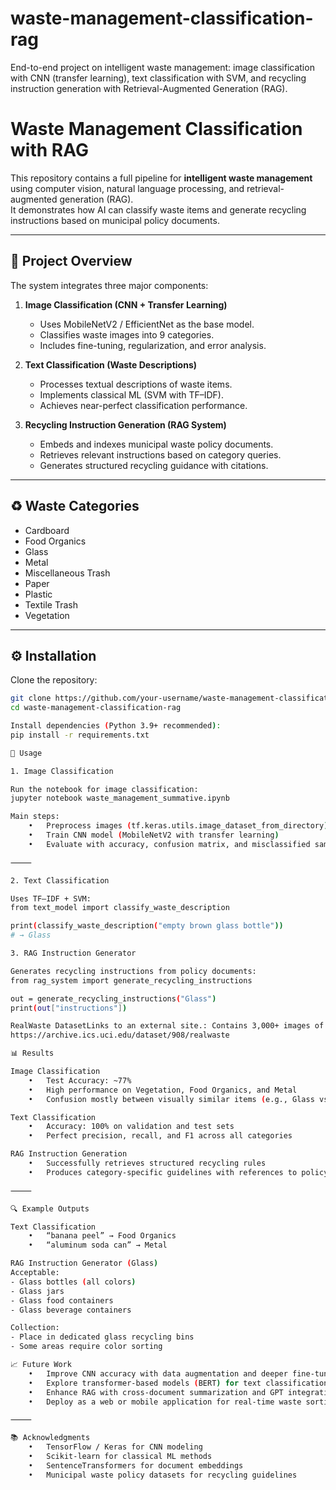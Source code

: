 # waste-management-classification-rag
End-to-end project on intelligent waste management: image classification with CNN (transfer learning), text classification with SVM, and recycling instruction generation with Retrieval-Augmented Generation (RAG).

# Waste Management Classification with RAG

This repository contains a full pipeline for **intelligent waste management** using computer vision, natural language processing, and retrieval-augmented generation (RAG).  
It demonstrates how AI can classify waste items and generate recycling instructions based on municipal policy documents.

---

## 📌 Project Overview

The system integrates three major components:

1. **Image Classification (CNN + Transfer Learning)**  
   - Uses MobileNetV2 / EfficientNet as the base model.  
   - Classifies waste images into 9 categories.  
   - Includes fine-tuning, regularization, and error analysis.  

2. **Text Classification (Waste Descriptions)**  
   - Processes textual descriptions of waste items.  
   - Implements classical ML (SVM with TF–IDF).  
   - Achieves near-perfect classification performance.  

3. **Recycling Instruction Generation (RAG System)**  
   - Embeds and indexes municipal waste policy documents.  
   - Retrieves relevant instructions based on category queries.  
   - Generates structured recycling guidance with citations.  

---

## ♻️ Waste Categories

- Cardboard  
- Food Organics  
- Glass  
- Metal  
- Miscellaneous Trash  
- Paper  
- Plastic  
- Textile Trash  
- Vegetation  

---

## ⚙️ Installation

Clone the repository:

```bash
git clone https://github.com/your-username/waste-management-classification-rag.git
cd waste-management-classification-rag

Install dependencies (Python 3.9+ recommended):
pip install -r requirements.txt

🚀 Usage

1. Image Classification

Run the notebook for image classification:
jupyter notebook waste_management_summative.ipynb

Main steps:
	•	Preprocess images (tf.keras.utils.image_dataset_from_directory)
	•	Train CNN model (MobileNetV2 with transfer learning)
	•	Evaluate with accuracy, confusion matrix, and misclassified samples

⸻

2. Text Classification

Uses TF–IDF + SVM:
from text_model import classify_waste_description

print(classify_waste_description("empty brown glass bottle"))
# → Glass

3. RAG Instruction Generator

Generates recycling instructions from policy documents:
from rag_system import generate_recycling_instructions

out = generate_recycling_instructions("Glass")
print(out["instructions"])

RealWaste DatasetLinks to an external site.: Contains 3,000+ images of waste items classified into 8 categories (paper, cardboard, biological, metal, plastic, green-glass, brown-glass, white-glass)
https://archive.ics.uci.edu/dataset/908/realwaste

📊 Results

Image Classification
	•	Test Accuracy: ~77%
	•	High performance on Vegetation, Food Organics, and Metal
	•	Confusion mostly between visually similar items (e.g., Glass vs Plastic)

Text Classification
	•	Accuracy: 100% on validation and test sets
	•	Perfect precision, recall, and F1 across all categories

RAG Instruction Generation
	•	Successfully retrieves structured recycling rules
	•	Produces category-specific guidelines with references to policy documents

⸻

🔍 Example Outputs

Text Classification
	•	“banana peel” → Food Organics
	•	“aluminum soda can” → Metal

RAG Instruction Generator (Glass)
Acceptable:
- Glass bottles (all colors)
- Glass jars
- Glass food containers
- Glass beverage containers

Collection:
- Place in dedicated glass recycling bins
- Some areas require color sorting

📈 Future Work
	•	Improve CNN accuracy with data augmentation and deeper fine-tuning
	•	Explore transformer-based models (BERT) for text classification
	•	Enhance RAG with cross-document summarization and GPT integration
	•	Deploy as a web or mobile application for real-time waste sorting

⸻

📚 Acknowledgments
	•	TensorFlow / Keras for CNN modeling
	•	Scikit-learn for classical ML methods
	•	SentenceTransformers for document embeddings
	•	Municipal waste policy datasets for recycling guidelines
